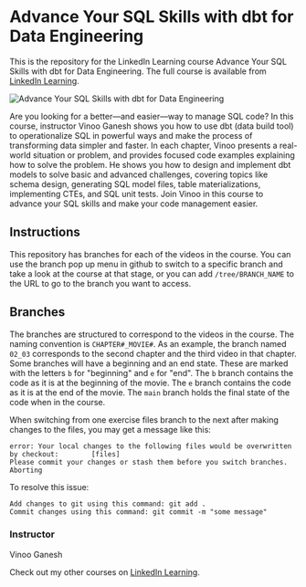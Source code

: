 # Advance Your SQL Skills with dbt for Data Engineering
This is the repository for the LinkedIn Learning course Advance Your SQL Skills with dbt for Data Engineering. The full course is available from [LinkedIn Learning][lil-course-url].

![Advance Your SQL Skills with dbt for Data Engineering][lil-thumbnail-url] 

Are you looking for a better—and easier—way to manage SQL code? In this course, instructor Vinoo Ganesh shows you how to use dbt (data build tool) to operationalize SQL in powerful ways and make the process of transforming data simpler and faster.
In each chapter, Vinoo presents a real-world situation or problem, and provides focused code examples explaining how to solve the problem. He shows you how to design and implement dbt models to solve basic and advanced challenges, covering topics like schema design, generating SQL model files, table materializations, implementing CTEs, and SQL unit tests. Join Vinoo in this course to advance your SQL skills and make your code management easier.

## Instructions
This repository has branches for each of the videos in the course. You can use the branch pop up menu in github to switch to a specific branch and take a look at the course at that stage, or you can add `/tree/BRANCH_NAME` to the URL to go to the branch you want to access.

## Branches
The branches are structured to correspond to the videos in the course. The naming convention is `CHAPTER#_MOVIE#`. As an example, the branch named `02_03` corresponds to the second chapter and the third video in that chapter. 
Some branches will have a beginning and an end state. These are marked with the letters `b` for "beginning" and `e` for "end". The `b` branch contains the code as it is at the beginning of the movie. The `e` branch contains the code as it is at the end of the movie. The `main` branch holds the final state of the code when in the course.

When switching from one exercise files branch to the next after making changes to the files, you may get a message like this:

    error: Your local changes to the following files would be overwritten by checkout:        [files]
    Please commit your changes or stash them before you switch branches.
    Aborting

To resolve this issue:
	
    Add changes to git using this command: git add .
	Commit changes using this command: git commit -m "some message"


### Instructor

Vinoo Ganesh 
                            


                            

Check out my other courses on [LinkedIn Learning](https://www.linkedin.com/learning/instructors/vinoo-ganesh).

[lil-course-url]: https://www.linkedin.com/learning/advance-your-sql-skills-with-dbt-for-data-engineering?dApp=59033956&leis=LAA
[lil-thumbnail-url]: https://media.licdn.com/dms/image/D560DAQHyyrhbhSEAOg/learning-public-crop_675_1200/0/1695671472229?e=2147483647&v=beta&t=jLqI5kaCvVcMii0OrSDzaL6YsKwllV-wibEfM_I0pC8

